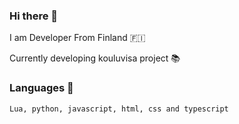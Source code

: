 ### Hi there 👋
I am Developer From Finland 🇫🇮

Currently developing kouluvisa project 📚

### Languages 🏴

```Lua, python, javascript, html, css and typescript```
